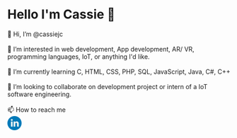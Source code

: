 <!---
cassiejc/cassiejc is a ✨ special ✨ repository because its `README.md` (this file) appears on your GitHub profile.
You can click the Preview link to take a look at your changes.
--->
<h1>Hello I'm Cassie 👋</h1>
<p>
  👋 Hi, I’m @cassiejc
  <br><br>
  👀 I’m interested in web development, App development, AR/ VR, programming languages, IoT, or anything I'd like.
  <br><br>
  🌱 I’m currently learning C, HTML, CSS, PHP, SQL, JavaScript, Java, C#, C++
  <br><br>
  💞️ I’m looking to collaborate on development project or intern of a IoT software engineering.
  <br><br>
  📫 How to reach me <br>
  <a href="https://www.linkedin.com/in/cassie-julia-cabrina/">
    <img height="32" align="left" alt="linkedin" src="linkedinicon.png"></a>
</p>

